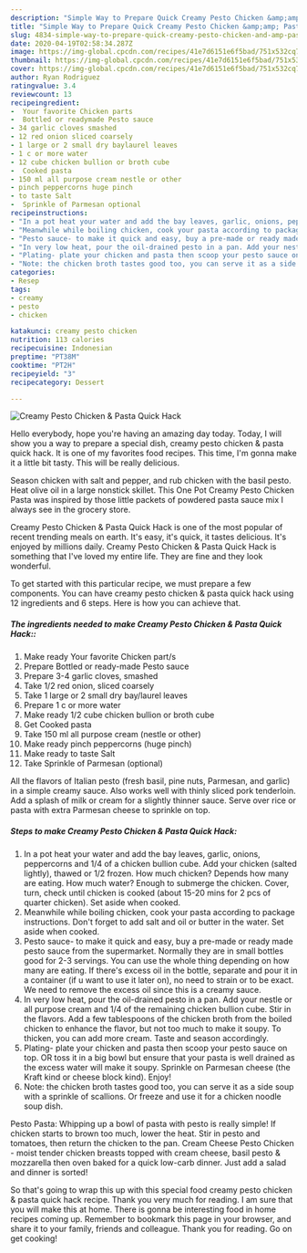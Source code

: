 ```yaml
---
description: "Simple Way to Prepare Quick Creamy Pesto Chicken &amp;amp; Pasta Quick Hack"
title: "Simple Way to Prepare Quick Creamy Pesto Chicken &amp;amp; Pasta Quick Hack"
slug: 4834-simple-way-to-prepare-quick-creamy-pesto-chicken-and-amp-pasta-quick-hack
date: 2020-04-19T02:58:34.287Z
image: https://img-global.cpcdn.com/recipes/41e7d6151e6f5bad/751x532cq70/creamy-pesto-chicken-pasta-quick-hack-recipe-main-photo.jpg
thumbnail: https://img-global.cpcdn.com/recipes/41e7d6151e6f5bad/751x532cq70/creamy-pesto-chicken-pasta-quick-hack-recipe-main-photo.jpg
cover: https://img-global.cpcdn.com/recipes/41e7d6151e6f5bad/751x532cq70/creamy-pesto-chicken-pasta-quick-hack-recipe-main-photo.jpg
author: Ryan Rodriguez
ratingvalue: 3.4
reviewcount: 13
recipeingredient:
-  Your favorite Chicken parts
-  Bottled or readymade Pesto sauce
- 34 garlic cloves smashed
- 12 red onion sliced coarsely
- 1 large or 2 small dry baylaurel leaves
- 1 c or more water
- 12 cube chicken bullion or broth cube
-  Cooked pasta
- 150 ml all purpose cream nestle or other
- pinch peppercorns huge pinch
- to taste Salt
-  Sprinkle of Parmesan optional
recipeinstructions:
- "In a pot heat your water and add the bay leaves, garlic, onions, peppercorns and 1/4 of a chicken bullion cube. Add your chicken (salted lightly), thawed or 1/2 frozen. How much chicken? Depends how many are eating. How much water? Enough to submerge the chicken. Cover, turn, check until chicken is cooked (about 15-20 mins for 2 pcs of quarter chicken). Set aside when cooked."
- "Meanwhile while boiling chicken, cook your pasta according to package instructions. Don&#39;t forget to add salt and oil or butter in the water. Set aside when cooked."
- "Pesto sauce- to make it quick and easy, buy a pre-made or ready made pesto sauce from the supermarket. Normally they are in small bottles good for 2-3 servings. You can use the whole thing depending on how many are eating. If there&#39;s excess oil in the bottle, separate and pour it in a container (if u want to use it later on), no need to strain or to be exact. We need to remove the excess oil since this is a creamy sauce."
- "In very low heat, pour the oil-drained pesto in a pan. Add your nestle or all purpose cream and 1/4 of the remaining chicken bullion cube. Stir in the flavors. Add a few tablespoons of the chicken broth from the boiled chicken to enhance the flavor, but not too much to make it soupy. To thicken, you can add more cream. Taste and season accordingly."
- "Plating- plate your chicken and pasta then scoop your pesto sauce on top. OR toss it in a big bowl but ensure that your pasta is well drained as the excess water will make it soupy. Sprinkle on Parmesan cheese (the Kraft kind or cheese block kind). Enjoy!"
- "Note: the chicken broth tastes good too, you can serve it as a side soup with a sprinkle of scallions. Or freeze and use it for a chicken noodle soup dish."
categories:
- Resep
tags:
- creamy
- pesto
- chicken

katakunci: creamy pesto chicken
nutrition: 113 calories
recipecuisine: Indonesian
preptime: "PT38M"
cooktime: "PT2H"
recipeyield: "3"
recipecategory: Dessert

---
```



![Creamy Pesto Chicken &amp; Pasta Quick Hack](https://img-global.cpcdn.com/recipes/41e7d6151e6f5bad/751x532cq70/creamy-pesto-chicken-pasta-quick-hack-recipe-main-photo.jpg)

Hello everybody, hope you're having an amazing day today. Today, I will show you a way to prepare a special dish, creamy pesto chicken &amp; pasta quick hack. It is one of my favorites food recipes. This time, I'm gonna make it a little bit tasty. This will be really delicious.

Season chicken with salt and pepper, and rub chicken with the basil pesto. Heat olive oil in a large nonstick skillet. This One Pot Creamy Pesto Chicken Pasta was inspired by those little packets of powdered pasta sauce mix I always see in the grocery store.

Creamy Pesto Chicken &amp; Pasta Quick Hack is one of the most popular of recent trending meals on earth. It's easy, it's quick, it tastes delicious. It's enjoyed by millions daily. Creamy Pesto Chicken &amp; Pasta Quick Hack is something that I've loved my entire life. They are fine and they look wonderful.


To get started with this particular recipe, we must prepare a few components. You can have creamy pesto chicken &amp; pasta quick hack using 12 ingredients and 6 steps. Here is how you can achieve that.

##### The ingredients needed to make Creamy Pesto Chicken &amp; Pasta Quick Hack::

1. Make ready  Your favorite Chicken part/s
1. Prepare  Bottled or ready-made Pesto sauce
1. Prepare 3-4 garlic cloves, smashed
1. Take 1/2 red onion, sliced coarsely
1. Take 1 large or 2 small dry bay/laurel leaves
1. Prepare 1 c or more water
1. Make ready 1/2 cube chicken bullion or broth cube
1. Get  Cooked pasta
1. Take 150 ml all purpose cream (nestle or other)
1. Make ready pinch peppercorns (huge pinch)
1. Make ready to taste Salt
1. Take  Sprinkle of Parmesan (optional)


All the flavors of Italian pesto (fresh basil, pine nuts, Parmesan, and garlic) in a simple creamy sauce. Also works well with thinly sliced pork tenderloin. Add a splash of milk or cream for a slightly thinner sauce. Serve over rice or pasta with extra Parmesan cheese to sprinkle on top. 

##### Steps to make Creamy Pesto Chicken &amp; Pasta Quick Hack:

1. In a pot heat your water and add the bay leaves, garlic, onions, peppercorns and 1/4 of a chicken bullion cube. Add your chicken (salted lightly), thawed or 1/2 frozen. How much chicken? Depends how many are eating. How much water? Enough to submerge the chicken. Cover, turn, check until chicken is cooked (about 15-20 mins for 2 pcs of quarter chicken). Set aside when cooked.
1. Meanwhile while boiling chicken, cook your pasta according to package instructions. Don&#39;t forget to add salt and oil or butter in the water. Set aside when cooked.
1. Pesto sauce- to make it quick and easy, buy a pre-made or ready made pesto sauce from the supermarket. Normally they are in small bottles good for 2-3 servings. You can use the whole thing depending on how many are eating. If there&#39;s excess oil in the bottle, separate and pour it in a container (if u want to use it later on), no need to strain or to be exact. We need to remove the excess oil since this is a creamy sauce.
1. In very low heat, pour the oil-drained pesto in a pan. Add your nestle or all purpose cream and 1/4 of the remaining chicken bullion cube. Stir in the flavors. Add a few tablespoons of the chicken broth from the boiled chicken to enhance the flavor, but not too much to make it soupy. To thicken, you can add more cream. Taste and season accordingly.
1. Plating- plate your chicken and pasta then scoop your pesto sauce on top. OR toss it in a big bowl but ensure that your pasta is well drained as the excess water will make it soupy. Sprinkle on Parmesan cheese (the Kraft kind or cheese block kind). Enjoy!
1. Note: the chicken broth tastes good too, you can serve it as a side soup with a sprinkle of scallions. Or freeze and use it for a chicken noodle soup dish.


Pesto Pasta: Whipping up a bowl of pasta with pesto is really simple! If chicken starts to brown too much, lower the heat. Stir in pesto and tomatoes, then return the chicken to the pan. Cream Cheese Pesto Chicken - moist tender chicken breasts topped with cream cheese, basil pesto &amp; mozzarella then oven baked for a quick low-carb dinner. Just add a salad and dinner is sorted! 

So that's going to wrap this up with this special food creamy pesto chicken &amp; pasta quick hack recipe. Thank you very much for reading. I am sure that you will make this at home. There is gonna be interesting food in home recipes coming up. Remember to bookmark this page in your browser, and share it to your family, friends and colleague. Thank you for reading. Go on get cooking!
